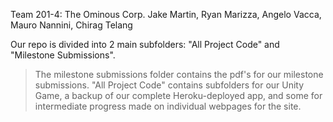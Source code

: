 Team 201-4: The Ominous Corp.
Jake Martin, Ryan Marizza, Angelo Vacca, Mauro Nannini, Chirag Telang

Our repo is divided into 2 main subfolders: "All Project Code" and "Milestone Submissions".
>The milestone submissions folder contains the pdf's for our milestone submissions.
>"All Project Code" contains subfolders for our Unity Game, a backup of our complete Heroku-deployed app, and some for intermediate progress made on individual webpages for the site.
